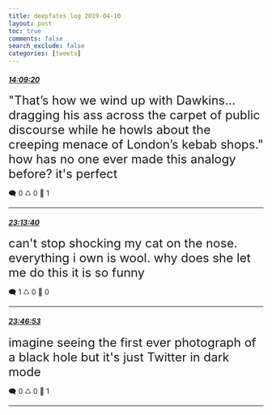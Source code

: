 ```yaml
---
title: deepfates log 2019-04-10
layout: post
toc: true
comments: false
search_exclude: false
categories: [tweets]
---
```



#### <a href = "https://twitter.com/deepfates/status/1116070678573211648">*14:09:20*</a>

<font size="5">"That’s how we wind up with Dawkins... dragging his ass across the carpet of public discourse while he howls about the creeping menace of London’s kebab shops." how has no one ever made this analogy before? it's perfect</font>



🗨️ 0 ♺ 0 🤍  1   

---
    
#### <a href = "https://twitter.com/deepfates/status/1116207668119527425">*23:13:40*</a>

<font size="5">can't stop shocking my cat on the nose. everything i own is wool. why does she let me do this it is so funny</font>



🗨️ 1 ♺ 0 🤍  0   

---
    
#### <a href = "https://twitter.com/deepfates/status/1116216027891634177">*23:46:53*</a>

<font size="5">imagine seeing the first ever photograph of a black hole but it's just Twitter in dark mode</font>



🗨️ 0 ♺ 0 🤍  1   

---
    
            

